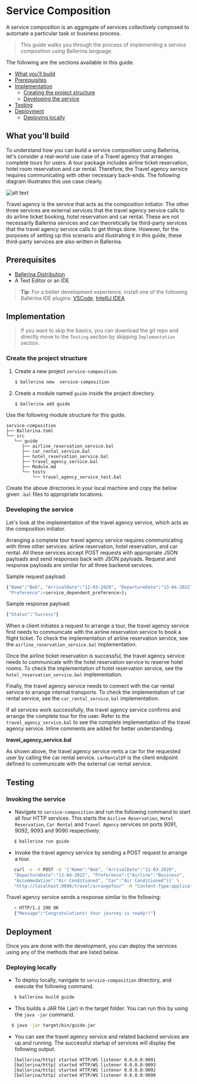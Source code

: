 # Service Composition

A service composition is an aggregate of services collectively composed to automate a particular task or business process. 

> This guide walks you through the process of implementing a service composition using Ballerina language. 

The following are the sections available in this guide.

- [What you'll build](#what-youll-build)
- [Prerequisites](#prerequisites)
- [Implementation](#implementation)
  - [Creating the project structure](#Creating-the-project-structure)
  - [Developing the service](#Developing-the-service)
- [Testing](#testing)
- [Deployment](#deployment)
  - [Deploying locally](#Deploying-locally)

## What you’ll build
To understand how you can build a service composition using Ballerina, let's consider a real-world use case of a Travel agency that arranges complete tours for users. A tour package includes airline ticket reservation, hotel room reservation and car rental. Therefore, the Travel agency service requires communicating with other necessary back-ends. The following diagram illustrates this use case clearly.

![alt text](/docs/content/resources/service-composition.svg)

Travel agency is the service that acts as the composition initiator. The other three services are external services that the travel agency service calls to do airline ticket booking, hotel reservation and car rental. These are not necessarily Ballerina services and can theoretically be third-party services that the travel agency service calls to get things done. However, for the purposes of setting up this scenario and illustrating it in this guide, these third-party services are also written in Ballerina.

## Prerequisites
- [Ballerina Distribution](https://ballerina.io/learn/getting-started/)
- A Text Editor or an IDE 
> **Tip**: For a better development experience, install one of the following Ballerina IDE plugins: [VSCode](https://marketplace.visualstudio.com/items?itemName=ballerina.ballerina), [IntelliJ IDEA](https://plugins.jetbrains.com/plugin/9520-ballerina)

## Implementation

> If you want to skip the basics, you can download the git repo and directly move to the `Testing` section by skipping `Implementation` section.

### Create the project structure

1. Create a new project `service-composition`.

    ```bash
    $ ballerina new  service-composition
    ```

2. Create a module named `guide` inside the project directory.

    ```bash
    $ ballerina add guide
    ```

Use the following module structure for this guide.

```
service-composition
├── Ballerina.toml
└── src
   └── guide
      ├── airline_reservation_service.bal
      ├── car_rental_service.bal
      ├── hotel_reservation_service.bal
      ├── travel_agency_service.bal
      ├── Module.md
      └── tests
          └── travel_agency_service_test.bal
```

Create the above directories in your local machine and copy the below given `.bal` files to appropriate locations.

### Developing the service

Let's look at the implementation of the travel agency service, which acts as the composition initiator.

Arranging a complete tour travel agency service requires communicating with three other services: airline reservation, hotel reservation, and car rental. All these services accept POST requests with appropriate JSON payloads and send responses back with JSON payloads. Request and response payloads are similar for all three backend services.

Sample request payload:
```bash
{"Name":"Bob", "ArrivalDate":"12-03-2020", "DepartureDate":"13-04-2022", 
 "Preference":<service_dependent_preference>};
```

Sample response payload:

```bash
{"Status":"Success"}
```

When a client initiates a request to arrange a tour, the travel agency service first needs to communicate with the airline reservation service to book a flight ticket. To check the implementation of airline reservation service, see the `airline_reservation_service.bal` implementation.

Once the airline ticket reservation is successful, the travel agency service needs to communicate with the hotel reservation service to reserve hotel rooms. To check the implementation of hotel reservation service, see the `hotel_reservation_service.bal` implementation.

Finally, the travel agency service needs to connect with the car rental service to arrange internal transports. To check the implementation of car rental service, see the `car_rental_service.bal` implementation.

If all services work successfully, the travel agency service confirms and arrange the complete tour for the user. Refer to the `travel_agency_service.bal` to see the complete implementation of the travel agency service. Inline comments are added for better understanding.


**travel_agency_service.bal**
<!-- INCLUDE_CODE: src/guide/travel_agency_service.bal -->

As shown above, the travel agency service rents a car for the requested user by calling the car rental service. `carRentalEP` is the client endpoint defined to communicate with the external car rental service.

## Testing 

### Invoking the service

- Navigate to `service-composition` and run the following command to start all four HTTP services. This starts the `Airline Reservation`, `Hotel Reservation`, `Car Rental` and `Travel Agency` services on ports 9091, 9092, 9093 and 9090 respectively.

```bash
   $ ballerina run guide
```
   
- Invoke the travel agency service by sending a POST request to arrange a tour.

```bash
   curl -v -X POST -d '{"Name":"Bob", "ArrivalDate":"12-03-2020",
   "DepartureDate":"13-04-2022", "Preference":{"Airline":"Business",
   "Accommodation":"Air Conditioned", "Car":"Air Conditioned"}}' \
   "http://localhost:9090/travel/arrangeTour" -H "Content-Type:application/json"
```

  Travel agency service sends a response similar to the following:
    
```bash
   < HTTP/1.1 200 OK
   {"Message":"Congratulations! Your journey is ready!!"}
``` 

## Deployment

Once you are done with the development, you can deploy the services using any of the methods that are listed below. 

### Deploying locally

- To deploy locally, navigate to `service-composition` directory, and execute the following command.
```bash
   $ ballerina build guide
```

- This builds a JAR file (.jar) in the target folder. You can run this by using the `java -jar` command.
```bash
  $ java -jar target/bin/guide.jar
```

- You can see the travel agency service and related backend services are up and running. The successful startup of services will display the following output. 
```
   [ballerina/http] started HTTP/WS listener 0.0.0.0:9091
   [ballerina/http] started HTTP/WS listener 0.0.0.0:9093
   [ballerina/http] started HTTP/WS listener 0.0.0.0:9092
   [ballerina/http] started HTTP/WS listener 0.0.0.0:9090
```
